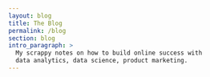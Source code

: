 ```yaml
---
layout: blog
title: The Blog
permalink: /blog
section: blog
intro_paragraph: >
  My scrappy notes on how to build online success with
  data analytics, data science, product marketing.
---
```


